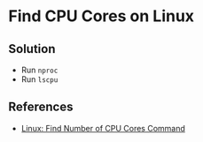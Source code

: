 # Find CPU Cores on Linux

## Solution
* Run `nproc`
* Run `lscpu`

## References
* [Linux: Find Number of CPU Cores Command](https://www.cyberciti.biz/faq/linux-get-number-of-cpus-core-command/)
